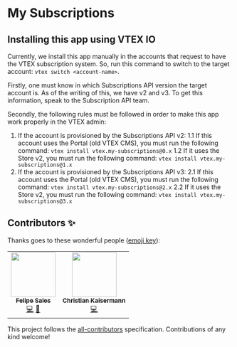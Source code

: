 # My Subscriptions

## Installing this app using VTEX IO

Currently, we install this app manually in the accounts that request to have the VTEX subscription system. So, run this command to switch to the target account: `vtex switch <account-name>`.

Firstly, one must know in which Subscriptions API version the target account is. As of the writing of this, we have v2 and v3. To get this information, speak to the Subscription API team.

Secondly, the following rules must be followed in order to make this app work properly in the VTEX admin:

1. If the account is provisioned by the Subscriptions API v2:
    1.1 If this account uses the Portal (old VTEX CMS), you must run the following command: `vtex install vtex.my-subscriptions@0.x`
    1.2 If it uses the Store v2, you must run the following command: `vtex install vtex.my-subscriptions@1.x`
2. If the account is provisioned by the Subscriptions API v3:
    2.1 If this account uses the Portal (old VTEX CMS), you must run the following command: `vtex install vtex.my-subscriptions@2.x`
    2.2 If it uses the Store v2, you must run the following command: `vtex install vtex.my-subscriptions@3.x`

## Contributors ✨

Thanks goes to these wonderful people ([emoji key](https://allcontributors.org/docs/en/emoji-key)):

<!-- ALL-CONTRIBUTORS-LIST:START - Do not remove or modify this section -->
<!-- prettier-ignore-start -->
<!-- markdownlint-disable -->
<table>
  <tr>
    <td align="center"><a href="http://salesfelipe.github.io"><img src="https://avatars1.githubusercontent.com/u/3926634?v=4" width="100px;" alt=""/><br /><sub><b>Felipe Sales</b></sub></a><br /><a href="https://github.com/vtex/my-subscriptions/commits?author=salesfelipe" title="Code">💻</a> <a href="https://github.com/vtex/my-subscriptions/commits?author=salesfelipe" title="Documentation">📖</a></td>
    <td align="center"><a href="https://kaisermann.me"><img src="https://avatars3.githubusercontent.com/u/12702016?v=4" width="100px;" alt=""/><br /><sub><b>Christian Kaisermann</b></sub></a><br /><a href="https://github.com/vtex/my-subscriptions/commits?author=kaisermann" title="Code">💻</a></td>
  </tr>
</table>

<!-- markdownlint-enable -->
<!-- prettier-ignore-end -->
<!-- ALL-CONTRIBUTORS-LIST:END -->

This project follows the [all-contributors](https://github.com/all-contributors/all-contributors) specification. Contributions of any kind welcome!

